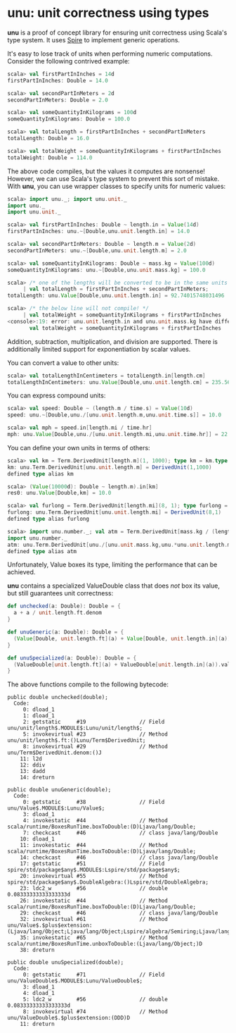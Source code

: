 # unu: unit correctness using types

**unu** is a proof of concept library for ensuring unit correctness using
Scala's type system. It uses [Spire][spire] to implement generic operations.

[spire]: https://github.com/non/spire

It's easy to lose track of units when performing numeric computations.
Consider the following contrived example:

```scala
scala> val firstPartInInches = 14d
firstPartInInches: Double = 14.0

scala> val secondPartInMeters = 2d
secondPartInMeters: Double = 2.0

scala> val someQuantityInKilograms = 100d
someQuantityInKilograms: Double = 100.0

scala> val totalLength = firstPartInInches + secondPartInMeters
totalLength: Double = 16.0

scala> val totalWeight = someQuantityInKilograms + firstPartInInches
totalWeight: Double = 114.0
```

The above code compiles, but the values it computes are nonsense! However, we
can use Scala's type system to prevent this sort of mistake. With **unu**, you
can use wrapper classes to specify units for numeric values:

```scala
scala> import unu._; import unu.unit._
import unu._
import unu.unit._

scala> val firstPartInInches: Double ~ length.in = Value(14d)
firstPartInInches: unu.~[Double,unu.unit.length.in] = 14.0

scala> val secondPartInMeters: Double ~ length.m = Value(2d)
secondPartInMeters: unu.~[Double,unu.unit.length.m] = 2.0

scala> val someQuantityInKilograms: Double ~ mass.kg = Value(100d)
someQuantityInKilograms: unu.~[Double,unu.unit.mass.kg] = 100.0

scala> /* one of the lengths will be converted to be in the same units as the other */ 
     | val totalLength = firstPartInInches + secondPartInMeters;
totalLength: unu.Value[Double,unu.unit.length.in] = 92.74015748031496

scala> /* the below line will not compile! */
     | val totalWeight = someQuantityInKilograms + firstPartInInches
<console>:19: error: unu.unit.length.in and unu.unit.mass.kg have different dimensions: List((unu.unit.length.m.type,1)), List((unu.unit.mass.kg.type,1))
       val totalWeight = someQuantityInKilograms + firstPartInInches
```

Addition, subtraction, multiplication, and division are supported. There is additionally limited support for exponentiation by scalar values.

You can convert a value to other units:
 
```scala
scala> val totalLengthInCentimeters = totalLength.in[length.cm]
totalLengthInCentimeters: unu.Value[Double,unu.unit.length.cm] = 235.56
```

You can express compound units:

```scala
scala> val speed: Double ~ (length.m / time.s) = Value(10d)
speed: unu.~[Double,unu./[unu.unit.length.m,unu.unit.time.s]] = 10.0

scala> val mph = speed.in[length.mi / time.hr]
mph: unu.Value[Double,unu./[unu.unit.length.mi,unu.unit.time.hr]] = 22.36936292054402
```

You can define your own units in terms of others:

```scala
scala> val km = Term.DerivedUnit[length.m](1, 1000); type km = km.type
km: unu.Term.DerivedUnit[unu.unit.length.m] = DerivedUnit(1,1000)
defined type alias km

scala> (Value(10000d): Double ~ length.m).in[km]
res0: unu.Value[Double,km] = 10.0

scala> val furlong = Term.DerivedUnit[length.mi](8, 1); type furlong = furlong.type
furlong: unu.Term.DerivedUnit[unu.unit.length.mi] = DerivedUnit(8,1)
defined type alias furlong

scala> import unu.number._; val atm = Term.DerivedUnit[mass.kg / (length.m * (time.s ^ `2`))](1, 101325); type atm = atm.type
import unu.number._
atm: unu.Term.DerivedUnit[unu./[unu.unit.mass.kg,unu.*unu.unit.length.m,unu.^[unu.unit.time.s,unu.number.2]]]] = DerivedUnit(1,101325)
defined type alias atm
```

Unfortunately, Value boxes its type, limiting the performance that can be
achieved.

**unu** contains a specialized ValueDouble class that does _not_ box its
value, but still guarantees unit correctness:

```scala
def unchecked(a: Double): Double = {
  a + a / unit.length.ft.denom
}

def unuGeneric(a: Double): Double = {
  (Value[Double, unit.length.ft](a) + Value[Double, unit.length.in](a)).value
}

def unuSpecialized(a: Double): Double = {
  (ValueDouble[unit.length.ft](a) + ValueDouble[unit.length.in](a)).value
}
```

The above functions compile to the following bytecode:

```
public double unchecked(double);
  Code:
     0: dload_1
     1: dload_1
     2: getstatic     #19                 // Field unu/unit/length$.MODULE$:Lunu/unit/length$;
     5: invokevirtual #23                 // Method unu/unit/length$.ft:()Lunu/Term$DerivedUnit;
     8: invokevirtual #29                 // Method unu/Term$DerivedUnit.denom:()J
    11: l2d
    12: ddiv
    13: dadd
    14: dreturn

public double unuGeneric(double);
  Code:
     0: getstatic     #38                 // Field unu/Value$.MODULE$:Lunu/Value$;
     3: dload_1
     4: invokestatic  #44                 // Method scala/runtime/BoxesRunTime.boxToDouble:(D)Ljava/lang/Double;
     7: checkcast     #46                 // class java/lang/Double
    10: dload_1
    11: invokestatic  #44                 // Method scala/runtime/BoxesRunTime.boxToDouble:(D)Ljava/lang/Double;
    14: checkcast     #46                 // class java/lang/Double
    17: getstatic     #51                 // Field spire/std/package$any$.MODULE$:Lspire/std/package$any$;
    20: invokevirtual #55                 // Method spire/std/package$any$.DoubleAlgebra:()Lspire/std/DoubleAlgebra;
    23: ldc2_w        #56                 // double 0.08333333333333333d
    26: invokestatic  #44                 // Method scala/runtime/BoxesRunTime.boxToDouble:(D)Ljava/lang/Double;
    29: checkcast     #46                 // class java/lang/Double
    32: invokevirtual #61                 // Method unu/Value$.$plus$extension:(Ljava/lang/Object;Ljava/lang/Object;Lspire/algebra/Semiring;Ljava/lang/Object;)Ljava/lang/Object;
    35: invokestatic  #65                 // Method scala/runtime/BoxesRunTime.unboxToDouble:(Ljava/lang/Object;)D
    38: dreturn

public double unuSpecialized(double);
  Code:
     0: getstatic     #71                 // Field unu/ValueDouble$.MODULE$:Lunu/ValueDouble$;
     3: dload_1
     4: dload_1
     5: ldc2_w        #56                 // double 0.08333333333333333d
     8: invokevirtual #74                 // Method unu/ValueDouble$.$plus$extension:(DDD)D
    11: dreturn
```
